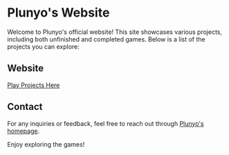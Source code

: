 # Plunyo's Website

Welcome to Plunyo's official website! This site showcases various projects, including both unfinished and completed games. Below is a list of the projects you can explore:

## Website

[Play Projects Here](https://plunyo.github.io/)

## Contact

For any inquiries or feedback, feel free to reach out through [Plunyo's homepage](https://plunyo.github.io/).

Enjoy exploring the games!
